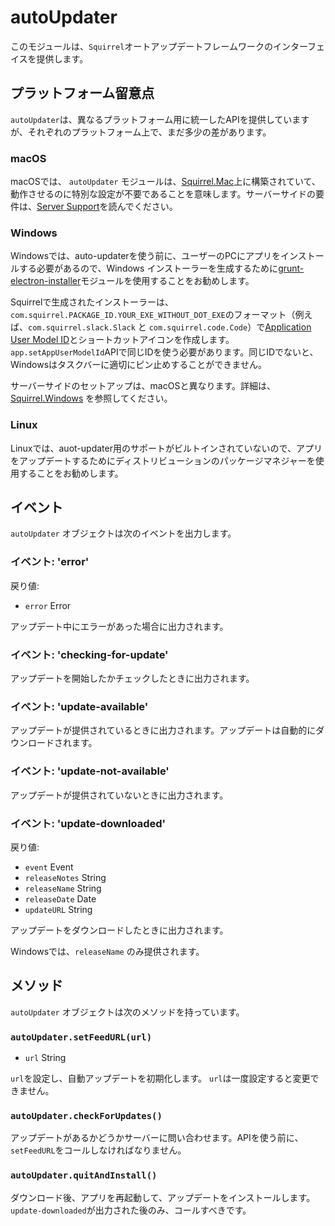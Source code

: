 # autoUpdater

このモジュールは、`Squirrel`オートアップデートフレームワークのインターフェイスを提供します。

## プラットフォーム留意点

`autoUpdater`は、異なるプラットフォーム用に統一したAPIを提供していますが、それぞれのプラットフォーム上で、まだ多少の差があります。

### macOS

macOSでは、 `autoUpdater` モジュールは、[Squirrel.Mac][squirrel-mac]上に構築されていて、動作させるのに特別な設定が不要であることを意味します。サーバーサイドの要件は、[Server Support][server-support]を読んでください。

### Windows

Windowsでは、auto-updaterを使う前に、ユーザーのPCにアプリをインストールする必要があるので、Windows インストーラーを生成するために[grunt-electron-installer][installer]モジュールを使用することをお勧めします。

Squirrelで生成されたインストーラーは、`com.squirrel.PACKAGE_ID.YOUR_EXE_WITHOUT_DOT_EXE`のフォーマット（例えば、`com.squirrel.slack.Slack` と `com.squirrel.code.Code`）で[Application User Model ID][app-user-model-id]とショートカットアイコンを作成します。`app.setAppUserModelId`APIで同じIDを使う必要があります。同じIDでないと、Windowsはタスクバーに適切にピン止めすることができません。

サーバーサイドのセットアップは、macOSと異なります。詳細は、[Squirrel.Windows][squirrel-windows] を参照してください。

### Linux

Linuxでは、auot-updater用のサポートがビルトインされていないので、アプリをアップデートするためにディストリビューションのパッケージマネジャーを使用することをお勧めします。

## イベント

`autoUpdater` オブジェクトは次のイベントを出力します。

### イベント: 'error'

戻り値:

* `error` Error

アップデート中にエラーがあった場合に出力されます。

### イベント: 'checking-for-update'

アップデートを開始したかチェックしたときに出力されます。

### イベント: 'update-available'

アップデートが提供されているときに出力されます。アップデートは自動的にダウンロードされます。

### イベント: 'update-not-available'

アップデートが提供されていないときに出力されます。

### イベント: 'update-downloaded'

戻り値:

* `event` Event
* `releaseNotes` String
* `releaseName` String
* `releaseDate` Date
* `updateURL` String

アップデートをダウンロードしたときに出力されます。

Windowsでは、`releaseName` のみ提供されます。

## メソッド

`autoUpdater` オブジェクトは次のメソッドを持っています。

### `autoUpdater.setFeedURL(url)`

* `url` String

 `url`を設定し、自動アップデートを初期化します。 `url`は一度設定すると変更できません。

### `autoUpdater.checkForUpdates()`

アップデートがあるかどうかサーバーに問い合わせます。APIを使う前に、`setFeedURL`をコールしなければなりません。

### `autoUpdater.quitAndInstall()`

ダウンロード後、アプリを再起動して、アップデートをインストールします。`update-downloaded`が出力された後のみ、コールすべきです。

[squirrel-mac]: https://github.com/Squirrel/Squirrel.Mac
[server-support]: https://github.com/Squirrel/Squirrel.Mac#server-support
[squirrel-windows]: https://github.com/Squirrel/Squirrel.Windows
[installer]: https://github.com/atom/grunt-electron-installer
[app-user-model-id]: https://msdn.microsoft.com/en-us/library/windows/desktop/dd378459(v=vs.85).aspx
